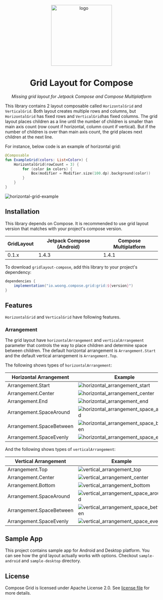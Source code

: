<p align="center"><img alt="logo" src="images/logo.png" width="200"></p>
<h1 align="center">Grid Layout for Compose</h1>
<p align="center"><i>Missing grid layout for Jetpack Compose and Compose Multiplatform</i></p>

This library contains 2 layout composable called `HorizontalGrid` and `VerticalGrid`. Both layout
creates multiple rows and columns, but `HorizontalGrid` has fixed rows and `VerticalGrid`has fixed
columns. The grid layout places children as a line until the number of children is smaller than
main axis count (row count if horizontal, column count if vertical). But if the number of children
is over than main axis count, the grid places next children at the next line.

For instance, below code is an example of horizontal grid:

```kotlin
@Composable
fun ExampleGrid(colors: List<Color>) {
    HorizontalGrid(rowCount = 3) {
        for (color in colors) {
            Box(modifier = Modifier.size(100.dp).background(color))
        }
    }
}
```

![horizontal-grid-example](./images/horizontal-grid-example.png)

## Installation

This library depends on Compose. It is recommended to use grid layout version that matches with your
project's compose version.

| GridLayout | Jetpack Compose (Android) | Compose Multiplatform |
|------------|---------------------------|-----------------------|
| 0.1.x      | 1.4.3                     | 1.4.1                 |

To download `gridlayout-compose`, add this library to your project's dependency:

```groovy
dependencies {
    implementation("io.woong.compose.grid:grid:${version}")
}
```

## Features

`HorizontalGrid` and `VerticalGrid` have following features.

### Arrangement

The grid layout have `horizontalArrangement` and `verticalArrangement` parameter that controls
the way to place children and determine space between children. The default horizontal arrangement
is `Arrangement.Start` and the default vertical arrangement is `Arrangement.Top`.

The following shows types of `horizontalArrangement`:

| Horizontal Arrangement   | Example                                                                                    |
|--------------------------|--------------------------------------------------------------------------------------------|
| Arrangement.Start        | ![horizontal_arrangement_start](./images/horizontal_arrangement_start.png)                 |
| Arrangement.Center       | ![horizontal_arrangement_center](./images/horizontal_arrangement_center.png)               |
| Arrangement.End          | ![horizontal_arrangement_end](./images/horizontal_arrangement_end.png)                     |
| Arrangement.SpaceAround  | ![horizontal_arrangement_space_around](./images/horizontal_arrangement_space_around.png)   |
| Arrangement.SpaceBetween | ![horizontal_arrangement_space_between](./images/horizontal_arrangement_space_between.png) |
| Arrangement.SpaceEvenly  | ![horizontal_arrangement_space_evenly](./images/horizontal_arrangement_space_evenly.png)   |

And the following shows types of `verticalArrangement`:

| Vertical Arrangement     | Example                                                                                |
|--------------------------|----------------------------------------------------------------------------------------|
| Arrangement.Top          | ![vertical_arrangement_top](./images/vertical_arrangement_top.png)                     |
| Arrangement.Center       | ![vertical_arrangement_center](./images/vertical_arrangement_center.png)               |
| Arrangement.Bottom       | ![vertical_arrangement_bottom](./images/vertical_arrangement_bottom.png)               |
| Arrangement.SpaceAround  | ![vertical_arrangement_space_around](./images/vertical_arrangement_space_around.png)   |
| Arrangement.SpaceBetween | ![vertical_arrangement_space_between](./images/vertical_arrangement_space_between.png) |
| Arrangement.SpaceEvenly  | ![vertical_arrangement_space_evenly](./images/vertical_arrangement_space_evenly.png)   |

## Sample App

This project contains sample app for Android and Desktop platform. You can see how the grid layout
actually works with options. Checkout `sample-android` and `sample-desktop` directory.

## License

Compose Grid is licensed under Apache License 2.0. See [license file](./LICENSE.txt) for more details.
